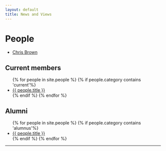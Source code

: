 ```yaml
---
layout: default
title: News and Views
---
```


# People

<ul class="list-ppl">
  <li><a class="button-ppl" href="/people/chris-brown.html">Chris Brown </a></li>
</ul>
<div class="clearme"><p></p></div>

## Current members

<ul class="list-ppl">
    {% for people in site.people %}
    {% if people.category contains 'current'%}
  <li><a class="button-ppl" href="{{ people.url }}">{{ people.title }} </a></li>
    {% endif %}
  {% endfor %}
</ul>
<div class="clearme"></div>

## Alumni

<ul class="list-ppl">
    {% for people in site.people %}
    {% if people.category contains 'alumnus'%}
  <li><a class="button-ppl" href="{{ people.url }}">{{ people.title }} </a></li>
    {% endif %}
  {% endfor %}
</ul>
<div class="clearme"></div>
<hr>
